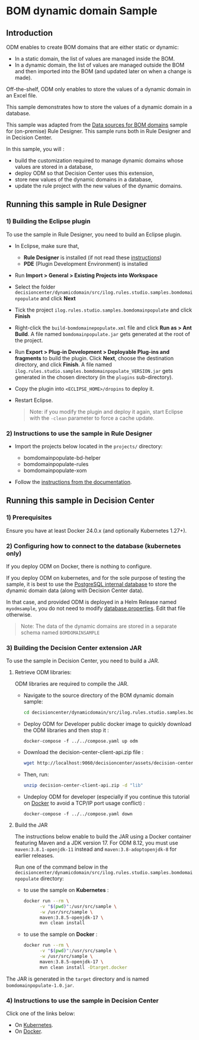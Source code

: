 # BOM dynamic domain Sample

## Introduction

ODM enables to create BOM domains that are either static or dynamic: 
- In a static domain, the list of values are managed inside the BOM.
- In a dynamic domain, the list of values are managed outside the BOM and then imported into the BOM (and updated later on when a change is made).

Off-the-shelf, ODM only enables to store the values of a dynamic domain in an Excel file.

This sample demonstrates how to store the values of a dynamic domain in a database.

This sample was adapted from the [Data sources for BOM domains](https://www.ibm.com/docs/en/odm/9.0.0?topic=extensions-data-sources-bom-domains) sample for (on-premise) Rule Designer.
This sample runs both in Rule Designer and in Decision Center.

In this sample, you will :
- build the customization required to manage dynamic domains whose values are stored in a database,
- deploy ODM so that Decision Center uses this extension,
- store new values of the dynamic domains in a database,
- update the rule project with the new values of the dynamic domains.

## Running this sample in Rule Designer

### 1) Building the Eclipse plugin

To use the sample in Rule Designer, you need to build an Eclipse plugin.
- In Eclipse, make sure that,
    - **Rule Designer** is installed (if not read these [instructions](https://github.com/DecisionsDev/ruledesigner))
    - **PDE** (Plugin Development Environment) is installed
- Run **Import > General > Existing Projects into Workspace**
- Select the folder `decisioncenter/dynamicdomain/src/ilog.rules.studio.samples.bomdomainpopulate` and click **Next**
- Tick the project `ilog.rules.studio.samples.bomdomainpopulate` and click **Finish**
- Right-click the `build-bomdomainepopulate.xml` file and click **Run as > Ant Build**. A file named `bomdomainpopulate.jar` gets generated at the root of the project.
- Run **Export > Plug-in Development > Deployable Plug-ins and fragments** to build the plugin. Click **Next**, choose the destination directory, and click **Finish**. A file named `ilog.rules.studio.samples.bomdomainpopulate_VERSION.jar` gets generated in the chosen directory (in the `plugins` sub-directory).
- Copy the plugin into `<ECLIPSE_HOME>/dropins` to deploy it.
- Restart Eclipse.

  >Note: if you modify the plugin and deploy it again, start Eclipse with the `-clean` parameter to force a cache update.

### 2) Instructions to use the sample in Rule Designer

- Import the projects below located in the `projects/` directory:
  - bomdomainpopulate-bd-helper
  - bomdomainpopulate-rules
  - bomdomainpopulate-xom

- Follow the [instructions from the documentation](https://www.ibm.com/docs/en/odm/9.0.0?topic=domains-data-sources-bom-sample-details).

## Running this sample in Decision Center

### 1) Prerequisites

Ensure you have at least Docker 24.0.x (and optionally Kubernetes 1.27+).

### 2) Configuring how to connect to the database (kubernetes only)

If you deploy ODM on Docker, there is nothing to configure.

If you deploy ODM on kubernetes, and for the sole purpose of testing the sample, it is best to use the [PostgreSQL internal database](https://www.ibm.com/docs/en/SSQP76_9.0.0/com.ibm.odm.kube/topics/con_internal_db.html) to store the dynamic domain data (along with Decision Center data).

In that case, and provided ODM is deployed in a Helm Release named `myodmsample`, you do not need to modify [database.properties](src/ilog.rules.studio.samples.bomdomainpopulate/src/main/resources/data/database.properties).
Edit that file otherwise.

> Note: The data of the dynamic domains are stored in a separate schema named `BOMDOMAINSAMPLE`

### 3) Building the Decision Center extension JAR

To use the sample in Decision Center, you need to build a JAR. 

   1. Retrieve ODM libraries:

      ODM libraries are required to compile the JAR.

      - Navigate to the source directory of the BOM dynamic domain sample:
        ```bash
        cd decisioncenter/dynamicdomain/src/ilog.rules.studio.samples.bomdomainpopulate
        ```

      - Deploy ODM for Developer public docker image to quickly download the ODM libraries and then stop it :
        ```
        docker-compose -f ../../compose.yaml up odm
        ```

      - Download the decision-center-client-api.zip file :
        ```bash
        wget http://localhost:9060/decisioncenter/assets/decision-center-client-api.zip
        ```

      - Then, run:
        ```bash
        unzip decision-center-client-api.zip -d "lib"
        ```

      - Undeploy ODM for developer (especially if you continue this tutorial on [Docker](README-DOCKER.md) to avoid a TCP/IP port usage conflict) :
        ```
        docker-compose -f ../../compose.yaml down
        ```

   1. Build the JAR

      The instructions below enable to build the JAR using a Docker container featuring Maven and a JDK version 17. For ODM 8.12, you must use `maven:3.8.1-openjdk-11` instead and `maven:3.8-adoptopenjdk-8` for earlier releases.

      Run one of the command below in the `decisioncenter/dynamicdomain/src/ilog.rules.studio.samples.bomdomainpopulate` directory:
      - to use the sample on **Kubernetes** :
        ```bash
        docker run --rm \
              -v "$(pwd)":/usr/src/sample \
              -w /usr/src/sample \
              maven:3.8.5-openjdk-17 \
              mvn clean install
        ```

      - to use the sample on **Docker** :
        ```bash
        docker run --rm \
              -v "$(pwd)":/usr/src/sample \
              -w /usr/src/sample \
              maven:3.8.5-openjdk-17 \
              mvn clean install -Dtarget.docker
        ```

The JAR is generated in the `target` directory and is named `bomdomainpopulate-1.0.jar`.

### 4) Instructions to use the sample in Decision Center

Click one of the links below:
   * On [Kubernetes](README-KUBERNETES.md).
   * On [Docker](README-DOCKER.md). 
